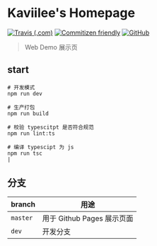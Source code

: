 # Kaviilee's Homepage

[![Travis (.com)](https://img.shields.io/travis/com/kaviilee/kaviilee.github.io)](https://travis-ci.com/github/Kaviilee/kaviilee.github.io/)
[![Commitizen friendly](https://img.shields.io/badge/commitizen-friendly-brightgreen.svg)](http://commitizen.github.io/cz-cli/)
[![GitHub](https://img.shields.io/github/license/kaviilee/kaviilee.github.io)](https://github.com/kaviilee/kaviilee.github.io/blob/master/LICENSE)

> Web Demo 展示页

## start

``` shell
# 开发模式
npm run dev

# 生产打包
npm run build

# 校验 typescitpt 是否符合规范
npm run lint:ts

# 编译 typescipt 为 js
npm run tsc                                                           |
```

## 分支

| branch    | 用途     |
| --------- | -------- |
| `master`  | 用于 Github Pages 展示页面 |
| `dev` | 开发分支 |
